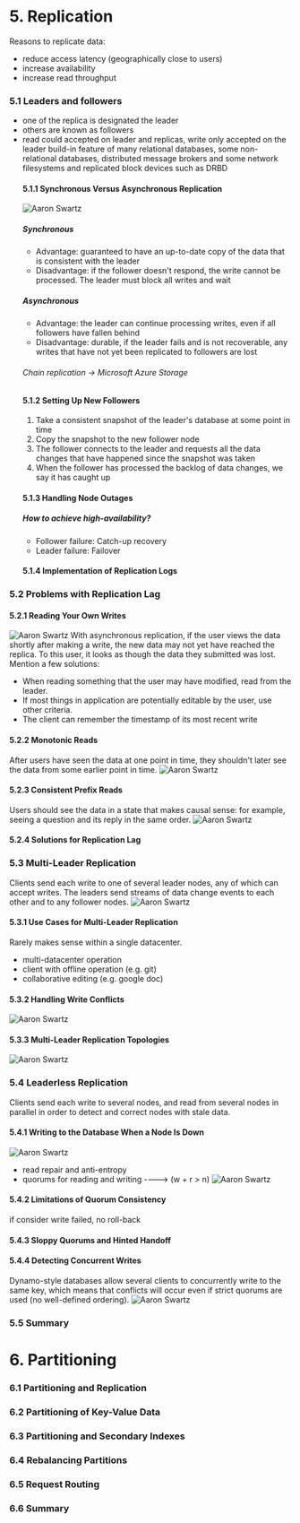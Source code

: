 # 5. Replication
 Reasons to replicate data:
* reduce access latency (geographically close to users)
* increase availability
* increase read throughput
### 5.1 Leaders and followers
* one of the replica is designated the leader
* others are known as followers
* read could accepted on leader and replicas, write only accepted on the leader
build-in feature of many relational databases, some non-relational databases, 
distributed message brokers and some network filesystems and replicated block devices such as DRBD
    #### 5.1.1 Synchronous Versus Asynchronous Replication
    ![Aaron Swartz](https://raw.githubusercontent.com/EvaGuan619/NoteBook/master/DesigningDataIntensiveApplication/pic/sync%26Async.jpg?token=APCY6E4JXVGGPR5WR24W3CC6VXFV2)
    ##### Synchronous
    * Advantage: guaranteed to have an up-to-date copy of the data that is consistent with the leader
    * Disadvantage: if the follower doesn't respond, the write cannot be processed. The leader must block all writes and wait
    ##### Asynchronous
    * Advantage: the leader can continue processing writes, even if all followers have fallen behind
    * Disadvantage: durable, if the leader fails and is not recoverable, any writes that have not yet been replicated to followers are lost
    ###### Chain replication -> Microsoft Azure Storage
    #### 5.1.2 Setting Up New Followers
    1. Take a consistent snapshot of the leader's database at some point in time
    2. Copy the snapshot to the new follower node
    3. The follower connects to the leader and requests all the data changes that have happened since the snapshot was taken
    4. When the follower has processed the backlog of data changes, we say it has caught up
    #### 5.1.3 Handling Node Outages
    ##### How to achieve high-availability?
    * Follower failure: Catch-up recovery
    * Leader failure: Failover
    #### 5.1.4 Implementation of Replication Logs
### 5.2 Problems with Replication Lag
#### 5.2.1 Reading Your Own Writes
![Aaron Swartz](raw.githubusercontent.com/EvaGuan619/NoteBook/master/DesigningDataIntensiveApplication/pic/readingYourOwnWrites.jpg?token=APCY6EZYUL3QDNWWXCCQHD26VXFRI)
With asynchronous replication, if the user views the data shortly after making a write, 
the new data may not yet have reached the replica. To this user, it looks as though the data they submitted was lost.
Mention a few solutions:
* When reading something that the user may have modified, read from the leader.
* If most things in application are potentially editable by the user, use other criteria.
* The client can remember the timestamp of its most recent write
#### 5.2.2 Monotonic Reads
After users have seen the data at one point in time, they shouldn't later see the data from some earlier point in time.
![Aaron Swartz](https://raw.githubusercontent.com/EvaGuan619/NoteBook/master/DesigningDataIntensiveApplication/pic/monotonicReads.jpg?token=APCY6E2NMJYUOPFIAHFLZH26VXFD2)
#### 5.2.3 Consistent Prefix Reads
Users should see the data in a state that makes causal sense: for example, seeing a question and its reply in the same order.
![Aaron Swartz](https://raw.githubusercontent.com/EvaGuan619/NoteBook/master/DesigningDataIntensiveApplication/pic/consistentPrefixReads.jpg?token=APCY6EY4HWP7UXUNUX5XBLS6VXDSI)
#### 5.2.4 Solutions for Replication Lag
### 5.3 Multi-Leader Replication
Clients send each write to one of several leader nodes, any of which can accept writes.
The leaders send streams of data change events to each other and to any follower nodes.
![Aaron Swartz](https://raw.githubusercontent.com/EvaGuan619/NoteBook/master/DesigningDataIntensiveApplication/pic/multi-leader.jpg?token=APCY6E2YQ7L7EVGSZPL4CES6VXFFG)
#### 5.3.1 Use Cases for Multi-Leader Replication
Rarely makes sense within a single datacenter.
* multi-datacenter operation
* client with offline operation (e.g. git)
* collaborative editing (e.g. google doc)
#### 5.3.2 Handling Write Conflicts
![Aaron Swartz](https://raw.githubusercontent.com/EvaGuan619/NoteBook/master/DesigningDataIntensiveApplication/pic/multi-leaderConflict.jpg?token=APCY6EZH52APCNJCIAUBFOS6VXFJ4)
#### 5.3.3 Multi-Leader Replication Topologies
![Aaron Swartz](https://raw.githubusercontent.com/EvaGuan619/NoteBook/master/DesigningDataIntensiveApplication/pic/multi-leaderConflict-01.jpg?token=APCY6E2LG7JZJSGSD53R5LS6VXGGS)
### 5.4 Leaderless Replication
Clients send each write to several nodes, and read from several nodes in parallel in order to detect and correct nodes with stale data.
#### 5.4.1 Writing to the Database When a Node Is Down
![Aaron Swartz](https://raw.githubusercontent.com/EvaGuan619/NoteBook/master/DesigningDataIntensiveApplication/pic/leaderless.jpg?token=APCY6E3KWOU4IVS5ZYWOLE26VXDZG)
* read repair and anti-entropy
* quorums for reading and writing ----> (w + r > n)
![Aaron Swartz](https://raw.githubusercontent.com/EvaGuan619/NoteBook/master/DesigningDataIntensiveApplication/pic/quorums.jpg?token=APCY6E6NRMA7CT5YC6ZSL6S6VXFP4)
#### 5.4.2 Limitations of Quorum Consistency
if consider write failed, no roll-back
#### 5.4.3 Sloppy Quorums and Hinted Handoff
#### 5.4.4 Detecting Concurrent Writes
Dynamo-style databases allow several clients to concurrently write to the same key, which means that conflicts will occur even if strict quorums are used (no well-defined ordering).
![Aaron Swartz](https://raw.githubusercontent.com/EvaGuan619/NoteBook/master/DesigningDataIntensiveApplication/pic/leaderlessConflict.jpg?token=APCY6E2RJIXVYPCLRABOJ3C6VXFAA)
### 5.5 Summary

# 6. Partitioning
### 6.1 Partitioning and Replication
### 6.2 Partitioning of Key-Value Data
### 6.3 Partitioning and Secondary Indexes
### 6.4 Rebalancing Partitions
### 6.5 Request Routing
### 6.6 Summary